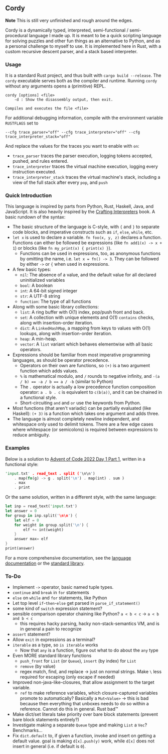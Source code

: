 ## Cordy

**Note** This is still very unfinished and rough around the edges.

Cordy is a dynamically typed, interpreted, semi-functional / semi-procedural language I made up. It is meant to be a quick scripting language for solving puzzles and other fun things as an alternative to Python, and as a personal challenge to myself to use. It is implemented here in Rust, with a custom recursive descent parser, and a stack based interpreter.

### Usage

It is a standard Rust project, and thus built with `cargo build --release`. The `cordy` executable serves both as the compiler and runtime. Running `cordy` without any arguments opens a (primitive) REPL.

```
cordy [options] <file>
    -d : Show the disassembly output, then exit.

Compiles and executes the file <file>
```

For additional debugging information, compile with the environment variable `RUSTFLAGS` set to

```
--cfg trace_parser="off" --cfg trace_interpreter="off" --cfg trace_interpreter_stack="off"
```

And replace the values for the traces you want to enable with `on`:

- `trace_parser` traces the parser execution, logging tokens accepted, pushed, and rules entered.
- `trace_interpreter` traces the virtual machine execution, logging every instruction executed.
- `trace_interpreter_stack` traces the virtual machine's stack, including a view of the full stack after every `pop`, and `push`


### Quick Introduction

This language is inspired by parts from Python, Rust, Haskell, Java, and JavaScript. It is also heavily inspired by the [Crafting Interpreters](https://craftinginterpreters.com/) book. A basic rundown of the syntax:

- The basic structure of the language is C-style, with `{` and `}` to separate code blocks, and imperative constructs such as `if`, `else`, `while`, etc.
- `let x` is used to declare a variable. `fn foo(x, y, z)` declares a function. Functions can either be followed be expressions (like `fn add1(x) -> x + 1`) or blocks (like `fn my_print(x) { print(x) }`).
    - Functions can be used in expressions, too, as anonymous functions by omitting the name, i.e. `let x = fn() -> 3`. They can be followed by either `->` or `{` when used in expressions.
- A few basic types:
    - `nil`: The absence of a value, and the default value for all declared uninitialized variables
    - `bool`: A boolean
    - `int`: A 64-bit signed integer
    - `str`: A UTF-8 string
    - `function`: The type of all functions
- Along with some basic library collections:
    - `list`: A ring buffer with O(1) index, pop/push front and back.
    - `set`: A collection with unique elements and O(1) `contains` checks, along with insertion-order iteration.
    - `dict`: A `LinkedHashMap`, a mapping from keys to values with O(1) lookups, along with insertion-order iteration.
    - `heap`: A min-heap.
    - `vector`: A `list` variant which behaves elementwise with all basic operators.
- Expressions should be familiar from most imperative programming languages, as should be operator precedence.
    - Operators on their own are functions, so `(+)` is a two argument function which adds values.
    - `%` is mathematical modulo, and `/` rounds to negative infinity, and `-(a / b) == -a / b == a / -b` (similar to Python)
    - The `.` operator is actually a low precedence function composition operator: `a . b . c` is equivalent to `c(b(a))`, and it can be chained in a functional style.
    - Short-circuiting `and` and `or` use the keywords from Python.
- Most functions (that aren't variadic) can be partially evaluated (like Haskell): `(+ 3)` is a function which takes one argument and adds three.
- The language is almost completely newline independent, and whitespace only used to delimit tokens. There are a few edge cases where whitespace (or semicolons) is required between expressions to reduce ambiguity.


### Examples

Below is a solution to [Advent of Code 2022 Day 1 Part 1](https://adventofcode.com/2022/day/1), written in a functional style:

```rust
'input.txt' . read_text . split ('\n\n')
    . map(fn(g) -> g . split('\n') . map(int) . sum )
    . max
    . print
```

Or the same solution, written in a different style, with the same language:

```rust
let inp = read_text('input.txt')
let answer = 0
for group in inp.split('\n\n') {
    let elf = 0
    for weight in group.split('\n') {
        elf += int(weight)
    }
    answer max= elf
}
print(answer)

```

For a more comprehensive documentation, see the [language documentation](./docs/language.md) or the [standard library](./docs/stdlib.md).


### To-Do

- Implement `->` operator, basic named tuple types.
- `continue` and `break` in `for` statements
- `else` on `while` and `for` statements, like Python
- Let top level `if`-`then`-`else` get parsed in `parse_if_statement()`
- some kind of `switch` expression statement?
- sensible comparison operator chaining like Python? `a < b < c` -> `a < b and b < c`
  - this requires hacky parsing, hacky non-stack-semantics VM, and is in general a pain to recognize
- `assert` statement?
- Allow `exit` in expressions as a terminal?
- `iterable` as a type, so `is iterable` works
  - Now that `any` is a function, figure out what to do about the `any` type
- Even MORE standard library functions
  - `push_front` for `List` (or `Queue`), `insert` (by index) for `List`
  - `remove` (by value)
  - regex match, find, and replace -> just on normal strings. Make `\` less required for escaping (only escape if needed)
- Improved non-java-like-closures, that allow assignment to the target variable.
  - `ref` to make reference variables, which closure-captured variables promote to automatically? Basically a `Mut<Value>` -> this is bad because then everything that unboxes needs to do so within a reference. Cannot do this in general. Rust bad:tm:
- Make dict/set literals take priority over bare block statements (prevent bare block statements entirely?)
- Investigate making a separate `Queue` type and making `List` a `Vec`? Benchmarks...
- Fix `dict.default` to, if given a function, invoke and insert on getting a default value. goal is making `d[x].push(y)` work, while `d[x]` does not insert in general (i.e. if default is `0`).